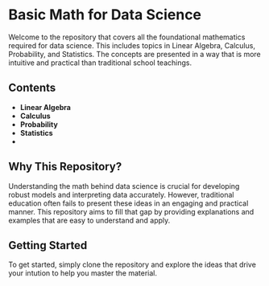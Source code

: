 # Basic Math for Data Science

Welcome to the repository that covers all the foundational mathematics required for data science. This includes topics in Linear Algebra, Calculus, Probability, and Statistics. The concepts are presented in a way that is more intuitive and practical than traditional school teachings.

## Contents

- **Linear Algebra**
- **Calculus**
- **Probability**
- **Statistics**
- 
## Why This Repository?

Understanding the math behind data science is crucial for developing robust models and interpreting data accurately. However, traditional education often fails to present these ideas in an engaging and practical manner. This repository aims to fill that gap by providing explanations and examples that are easy to understand and apply.

## Getting Started

To get started, simply clone the repository and explore the ideas that drive your intution to help you master the material.

